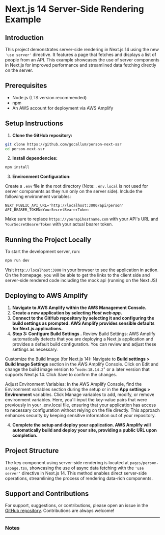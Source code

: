 # Next.js 14 Server-Side Rendering Example

## Introduction

This project demonstrates server-side rendering in Next.js 14 using the new `'use server'` directive. It features a page that fetches and displays a list of people from an API. This example showcases the use of server components in Next.js for improved performance and streamlined data fetching directly on the server.

## Prerequisites

- Node.js (LTS version recommended)
- npm
- An AWS account for deployment via AWS Amplify

## Setup Instructions

1. **Clone the GitHub repository:**

```bash
git clone https://github.com/gocallum/person-next-ssr
cd person-next-ssr
```

2. **Install dependencies:**

```bash
npm install
```

3. **Environment Configuration:**

Create a `.env` file in the root directory (Note: `.env.local` is not used for server components as they run only on the server side). Include the following environment variables:

```plaintext
NEXT_PUBLIC_API_URL='http://localhost:3000/api/person'
API_BEARER_TOKEN=YourSecretBearerToken
```

Make sure to replace `https://yourapihostname.com` with your API's URL and `YourSecretBearerToken` with your actual bearer token.

## Running the Project Locally

To start the development server, run:

```bash
npm run dev
```

Visit `http://localhost:3000` in your browser to see the application in action. On the homepage, you will be able to get the links to the client side and server-side rendered code including the mock api (running on the Next JS)


## Deploying to AWS Amplify

1. **Navigate to AWS Amplify within the AWS Management Console.**
2. **Create a new application by selecting *Host web app*.**
3. **Connect to the GitHub repository by selecting it and configuring the build settings as prompted. AWS Amplify provides sensible defaults for Next.js applications.**
4. **Step 3: Configure Build Settings .**
Review Build Settings: AWS Amplify automatically detects that you are deploying a Next.js application and provides a default build configuration. You can review and adjust these settings as necessary.

Customize the Build Image (for Next.js 14): Navigate to **Build settings > Build Image Settings** section in the AWS Amplify Console. Click on Edit and change the build image version to "`node:18.14.2`" or a later version that supports Next.js 14. Click Save to confirm the changes.

Adjust Environment Variables: In the AWS Amplify Console, find the Environment variables section during the setup or in the **App settings > Environment** variables. Click Manage variables to add, modify, or remove environment variables. Here, you'll input the key-value pairs that were previously in your .env.local file, ensuring that your application has access to necessary configuration without relying on the file directly. This approach enhances security by keeping sensitive information out of your repository.


4. **Complete the setup and deploy your application. AWS Amplify will automatically build and deploy your site, providing a public URL upon completion.**

## Project Structure

The key component using server-side rendering is located at `pages/person-s/page.tsx`, showcasing the use of async data fetching with the `'use server'` directive in Next.js 14. This method enables direct server-side operations, streamlining the process of rendering data-rich components.

## Support and Contributions

For support, suggestions, or contributions, please open an issue in the [GitHub repository](https://github.com/gocallum/person-next-ssr). Contributions are always welcome!

---

### Notes

